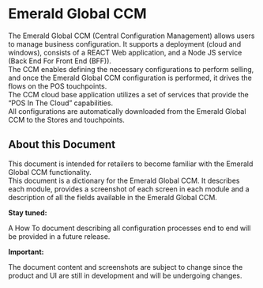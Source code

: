 # Emerald Global CCM

The Emerald Global CCM (Central Configuration Management) allows users to manage business configuration. It supports a deployment (cloud and windows), consists of a REACT Web application, and a Node JS service (Back End For Front End (BFF)).  
The CCM enables defining the necessary configurations to perform selling, and once the Emerald Global CCM configuration is performed, it drives the flows on the POS touchpoints.  
The CCM cloud base application utilizes a set of services that provide the “POS In The Cloud” capabilities.  
All configurations are automatically downloaded from the Emerald Global CCM to the Stores and touchpoints.

## About this Document

This document is intended for retailers to become familiar with the Emerald Global CCM functionality.  
This document is a dictionary for the Emerald Global CCM. It describes each module, provides a screenshot of each screen in each module and a description of all the fields available in the Emerald Global CCM.

**Stay tuned:**

A How To document describing all configuration processes end to end will be provided in a future release.

**Important:**

The document content and screenshots are subject to change since the product and UI are still in development and will be undergoing changes.
